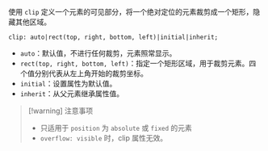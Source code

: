 使用 `clip` 定义一个元素的可见部分，将一个绝对定位的元素裁剪成一个矩形，隐藏其他区域。

`clip: auto|rect(top, right, bottom, left)|initial|inherit;`

- `auto`：默认值，不进行任何裁剪，元素照常显示。
- `rect(top, right, bottom, left)`：指定一个矩形区域，用于裁剪元素。四个值分别代表从左上角开始的裁剪坐标。
- `initial`：设置属性为默认值。
- `inherit`：从父元素继承属性值。

>[!warning] 注意事项
>
>- 只适用于 `position` 为 `absolute` 或 `fixed` 的元素
>- `overflow: visible` 时，clip 属性无效。
